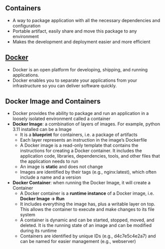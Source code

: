 ## Containers

- A way to package application with all the necessary dependencies and configuration
- Portable artifact, easily share and move this package to any environment
- Makes the development and deployment easier and more efficient



## [Docker](https://docs.docker.com/guides/docker-overview/)
- Docker is an open platform for developing, shipping, and running applications. 
- Docker enables you to separate your applications from your infrastructure so you can deliver software quickly.


## Docker Image and Containers
- Docker provides the ability to package and run an application in a loosely isolated environment called a container
- __Docker Image__: a combination of layers of images. For example, python 3.11 installed can be a Image
    - It is a __blueprint__ for containers, i.e. a package of artifacts
    - Each layer represents an instruction in the image’s Dockerfile
    - A Docker image is a read-only template that contains the instructions for creating a Docker container. It includes the application code, libraries, dependencies, tools, and other files that the application needs to run
    - An image is __static__ and does not change
    - Images are identified by their tags (e.g., nginx:latest), which often include a name and a version
- __Docker Container__: when running the Docker Image, it will create a Container
    - A Docker container is a __runtime instance__ of a Docker image, i.e. __Docker Image -> Run__
    - It includes everything the image has, plus a writable layer on top. This allows the container to execute and make changes to its file system
    - A container is dynamic and can be started, stopped, moved, and deleted. It is the running state of an image and can be modified during its runtime
    - Containers are identified by unique IDs (e.g., d4c7e5c4e2a7) and can be named for easier management (e.g., webserver)